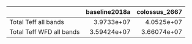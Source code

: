 |                          |   baseline2018a |   colossus_2667 |
|:-------------------------|----------------:|----------------:|
| Total Teff all bands     |     3.9733e+07  |     4.0525e+07  |
| Total Teff WFD all bands |     3.59424e+07 |     3.66074e+07 |
